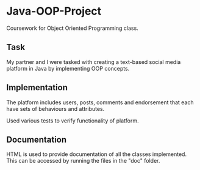 # Java-OOP-Project

Coursework for Object Oriented Programming class. 


## Task

My partner and I were tasked with creating a text-based social media platform in Java by implementing OOP concepts. 

## Implementation

The platform includes users, posts, comments and endorsement that each have sets of behaviours and attributes. 

Used various tests to verify functionality of platform.

## Documentation

HTML is used to provide documentation of all the classes implemented. This can be accessed by running the files in the "doc" folder. 
